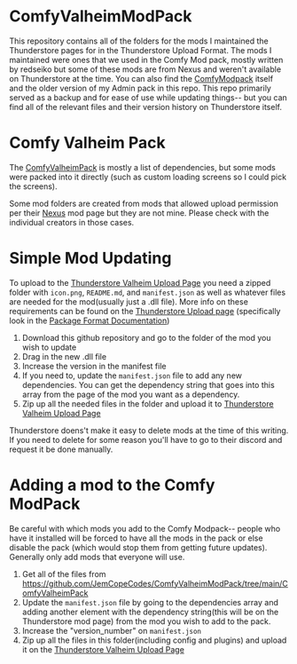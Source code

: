 # ComfyValheimModPack

This repository contains all of the folders for the mods I maintained the Thunderstore pages for in the Thunderstore Upload Format. The mods I maintained were ones that we used in the Comfy Mod pack, mostly written by redseiko but some of these mods are from Nexus and weren't available on Thunderstore at the time. You can also find the [ComfyModpack](https://github.com/JemWritesCode/ComfyValheimModPack/tree/main/ComfyValheimPack) itself and the older version of my Admin pack in this repo. This repo primarily served as a backup and for ease of use while updating things-- but you can find all of the relevant files and their version history on Thunderstore itself. 

# Comfy Valheim Pack

The [ComfyValheimPack](https://valheim.thunderstore.io/package/ComfyMods/ComfyValheimPack/) is mostly a list of dependencies, but some mods were packed into it directly (such as custom loading screens so I could pick the screens).

Some mod folders are created from mods that allowed upload permission per their [Nexus](https://www.nexusmods.com/) mod page but they are not mine. Please check with the individual creators in those cases.

# Simple Mod Updating
To upload to the [Thunderstore Valheim Upload Page](https://valheim.thunderstore.io/package/create/) you need a zipped folder with `icon.png`, `README.md`, and `manifest.json` as well as whatever files are needed for the mod(usually just a .dll file). More info on these requirements can be found on the [Thunderstore Upload page](https://valheim.thunderstore.io/package/create/) (specifically look in the [Package Format Documentation](https://valheim.thunderstore.io/package/create/docs/))

1. Download this github repository and go to the folder of the mod you wish to update
2. Drag in the new .dll file
3. Increase the version in the manifest file
4. If you need to, update the `manifest.json` file to add any new dependencies. You can get the dependency string that goes into this array from the page of the mod you want as a dependency.
5. Zip up all the needed files in the folder and upload it to [Thunderstore Valheim Upload Page](https://valheim.thunderstore.io/package/create/)

Thunderstore doens't make it easy to delete mods at the time of this writing. If you need to delete for some reason you'll have to go to their discord and request it be done manually. 

# Adding a mod to the Comfy ModPack
Be careful with which mods you add to the Comfy Modpack-- people who have it installed will be forced to have all the mods in the pack or else disable the pack (which would stop them from getting future updates). Generally only add mods that everyone will use.
1. Get all of the files from https://github.com/JemCopeCodes/ComfyValheimModPack/tree/main/ComfyValheimPack
2. Update the `manifest.json` file by going to the dependencies array and adding another element with the dependency string(this will be on the Thunderstore mod page) from the mod you wish to add to the pack.
3. Increase the "version_number" on `manifest.json`
4. Zip up all the files in this folder(including config and plugins) and upload it on the [Thunderstore Valheim Upload Page](https://valheim.thunderstore.io/package/create/)

